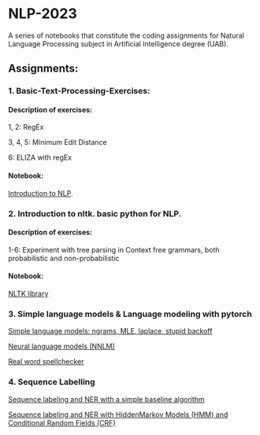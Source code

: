 # NLP-2023
A series of notebooks that constitute the coding assignments for Natural Language Processing subject in Artificial Intelligence degree (UAB).

## Assignments:

### 1. Basic-Text-Processing-Exercises:

#### Description of exercises:

1, 2: RegEx

3, 4, 5: Minimum Edit Distance

6: ELIZA with regEx 

#### Notebook:
[Introduction to NLP](https://github.com/Neilus03/NLP-2023/blob/main/Intro_to_NLP.ipynb).  


### 2. Introduction to nltk. basic python for NLP.

#### Description of exercises:

1-6: Experiment with tree parsing in Context free grammars, both probabilistic and non-probabilistic

#### Notebook:
[NLTK library](https://github.com/Neilus03/NLP-2023/blob/main/Python_for_NLP.ipynb) 

### 3. Simple language models & Language modeling with pytorch



[Simple language models: ngrams, MLE, laplace, stupid backoff](https://github.com/Neilus03/NLP-2023/blob/main/Simple_language_models.ipynb)

[Neural language models (NNLM)](https://github.com/Neilus03/NLP-2023/blob/main/Neural_language_model.ipynb)

[Real word spellchecker](https://github.com/Neilus03/NLP-2023/blob/main/real_word_spellchecker.ipynb)

### 4. Sequence Labelling
[Sequence labeling and NER with a simple baseline algorithm](https://github.com/Neilus03/NLP-2023/blob/main/NER_and_Sequence_Labeling_Simple_Baseline.ipynb)

[Sequence labeling and NER with HiddenMarkov Models (HMM) and Conditional Random Fields (CRF)](https://github.com/Neilus03/NLP-2023/blob/main/HMM_and_CRF_for_Seq_Labeling_and_NER.ipynb)
